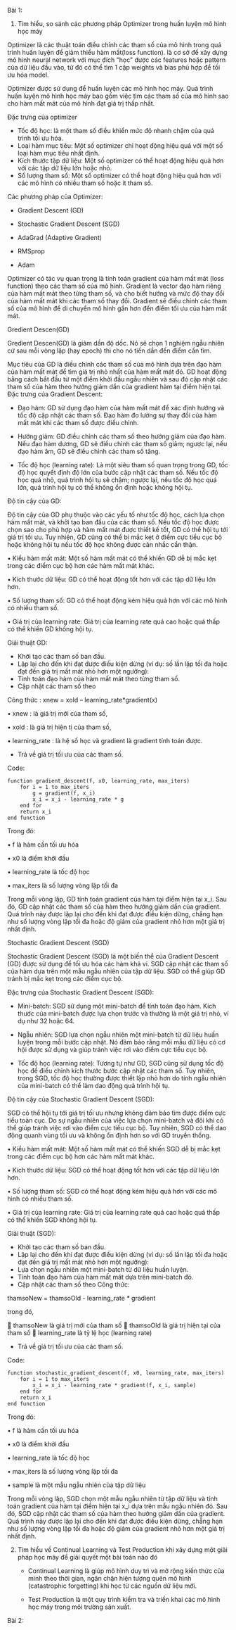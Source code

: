 
Bài 1: 

1)	Tìm hiểu, so sánh các phương pháp Optimizer trong huấn luyện mô hình học máy

  Optimizer  là các thuật toán điều chỉnh các tham số của mô hình trong quá trình huấn luyện để giảm thiểu hàm mất(loss function). là cơ sở để xây dựng mô hình neural network với mục đích "học" được các features hoặc pattern của dữ liệu đầu vào, từ đó có thể tìm 1 cặp weights và bias phù hợp để tối ưu hóa model.

  Optimizer được sử dụng để huấn luyện các mô hình học máy. Quá trình huấn luyện mô hình học máy bao gồm việc tìm các tham số của mô hình sao cho hàm mất mát của mô hình đạt giá trị thấp nhất. 
  
Đặc trưng của optimizer

-	Tốc độ học: là một tham số điều khiển mức độ nhanh chậm của quá trình tối ưu hóa.
-	Loại hàm mục tiêu: Một số optimizer chỉ hoạt động hiệu quả với một số loại hàm mục tiêu nhất định.
-	Kích thước tập dữ liệu: Một số optimizer có thể hoạt động hiệu quả hơn với các tập dữ liệu lớn hoặc nhỏ.
-	Số lượng tham số: Một số optimizer có thể hoạt động hiệu quả hơn với các mô hình có nhiều tham số hoặc ít tham số.


Các phương pháp của Optimizer: 

-   Gradient Descent (GD)

-   Stochastic Gradient Descent (SGD)

-   AdaGrad (Adaptive Gradient)
  
-   RMSprop

-   Adam

Optimizer có tác vụ quan trọng là tính toán gradient của hàm mất mát (loss function) theo các tham số của mô hình. Gradient là vector đạo hàm riêng của hàm mất mát theo từng tham số, và cho biết hướng và mức độ thay đổi của hàm mất mát khi các tham số thay đổi. Gradient sẽ điều chỉnh các tham số của mô hình để di chuyển mô hình gần hơn đến điểm tối ưu của hàm mất mát.

Gredient Descen(GD)

Gredient Descen(GD) là giảm dần độ dốc. Nó sẽ chọn 1 nghiệm ngẫu nhiên cứ sau mỗi vòng lặp (hay epoch) thì cho nó tiến dần đến điểm cần tìm.

Mục tiêu của GD là điều chỉnh các tham số của mô hình dựa trên đạo hàm của hàm mất mát để tìm giá trị nhỏ nhất của hàm mất mát đó.
GD hoạt động bằng cách bắt đầu từ một điểm khởi đầu ngẫu nhiên và sau đó cập nhật các tham số của hàm theo hướng giảm dần của gradient hàm tại điểm hiện tại.
Đặc trưng của Gradient Descent:
-	Đạo hàm: GD sử dụng đạo hàm của hàm mất mát để xác định hướng và tốc độ cập nhật các tham số. Đạo hàm đo lường sự thay đổi của hàm mất mát khi các tham số được điều chỉnh.

-	Hướng giảm: GD điều chỉnh các tham số theo hướng giảm của đạo hàm. Nếu đạo hàm dương, GD sẽ điều chỉnh các tham số giảm; ngược lại, nếu đạo hàm âm, GD sẽ điều chỉnh các tham số tăng.

-	Tốc độ học (learning rate): Là một siêu tham số quan trọng trong GD, tốc độ học quyết định độ lớn của bước cập nhật các tham số. Nếu tốc độ học quá nhỏ, quá trình hội tụ sẽ chậm; ngược lại, nếu tốc độ học quá lớn, quá trình hội tụ có thể không ổn định hoặc không hội tụ.


Độ tin cậy của GD:

Độ tin cậy của GD phụ thuộc vào các yếu tố như tốc độ học, cách lựa chọn hàm mất mát, và khởi tạo ban đầu của các tham số. Nếu tốc độ học được chọn sao cho phù hợp và hàm mất mát được thiết kế tốt, GD có thể hội tụ tới giá trị tối ưu. Tuy nhiên, GD cũng có thể bị mắc kẹt ở điểm cực tiểu cục bộ hoặc không hội tụ nếu tốc độ học không được cân nhắc cẩn thận.

•	Kiểu hàm mất mát: Một số hàm mất mát có thể khiến GD dễ bị mắc kẹt trong các điểm cục bộ hơn các hàm mất mát khác.

•	Kích thước dữ liệu: GD có thể hoạt động tốt hơn với các tập dữ liệu lớn hơn.

•	Số lượng tham số: GD có thể hoạt động kém hiệu quả hơn với các mô hình có nhiều tham số.

•	Giá trị của learning rate: Giá trị của learning rate quá cao hoặc quá thấp có thể khiến GD không hội tụ.


Giải thuật GD:

-	Khởi tạo các tham số ban đầu.
-	Lặp lại cho đến khi đạt được điều kiện dừng (ví dụ: số lần lặp tối đa hoặc đạt đến giá trị mất mát nhỏ hơn một ngưỡng):
-	Tính toán đạo hàm của hàm mất mát theo từng tham số.
-	Cập nhật các tham số theo
  
Công thức : xnew = xold – learning_rate*gradient(x)

•	xnew : là giá trị mới của tham số,

•	xold : là giá trị hiện tị của tham số,

•	learning_rate : là hệ số học và gradient là gradient tính toán được.

-	Trả về giá trị tối ưu của các tham số.

Code:

    function gradient_descent(f, x0, learning_rate, max_iters)
        for i = 1 to max_iters
            g = gradient(f, x_i)
            x_i = x_i - learning_rate * g  
        end for
        return x_i
    end function

Trong đó:

•	f là hàm cần tối ưu hóa

•	x0 là điểm khởi đầu

•	learning_rate là tốc độ học

•	max_iters là số lượng vòng lặp tối đa

Trong mỗi vòng lặp, GD tính toán gradient của hàm tại điểm hiện tại x_i. Sau đó, GD cập nhật các tham số của hàm theo hướng giảm dần của gradient. Quá trình này được lặp lại cho đến khi đạt được điều kiện dừng, chẳng hạn như số lượng vòng lặp tối đa hoặc độ giảm của gradient nhỏ hơn một giá trị nhất định.


Stochastic Gradient Descent (SGD)

Stochastic Gradient Descent (SGD) là một biến thể của Gradient Descent (GD) được sử dụng để tối ưu hóa các hàm khả vi. SGD cập nhật các tham số của hàm dựa trên một mẫu ngẫu nhiên của tập dữ liệu. SGD có thể giúp GD tránh bị mắc kẹt trong các điểm cục bộ.


Đặc trưng của Stochastic Gradient Descent (SGD):
-	Mini-batch: SGD sử dụng một mini-batch để tính toán đạo hàm. Kích thước của mini-batch được lựa chọn trước và thường là một giá trị nhỏ, ví dụ như 32 hoặc 64.

-	Ngẫu nhiên: SGD lựa chọn ngẫu nhiên một mini-batch từ dữ liệu huấn luyện trong mỗi bước cập nhật. Nó đảm bảo rằng mỗi mẫu dữ liệu có cơ hội được sử dụng và giúp tránh việc rơi vào điểm cực tiểu cục bộ.

-	Tốc độ học (learning rate): Tương tự như GD, SGD cũng sử dụng tốc độ học để điều chỉnh kích thước bước cập nhật các tham số. Tuy nhiên, trong SGD, tốc độ học thường được thiết lập nhỏ hơn do tính ngẫu nhiên của mini-batch có thể làm dao động quá trình hội tụ.


Độ tin cậy của Stochastic Gradient Descent (SGD):

SGD có thể hội tụ tới giá trị tối ưu nhưng không đảm bảo tìm được điểm cực tiểu toàn cục. Do sự ngẫu nhiên của việc lựa chọn mini-batch và đôi khi có thể giúp tránh việc rơi vào điểm cực tiểu cục bộ. Tuy nhiên, SGD có thể dao động quanh vùng tối ưu và không ổn định hơn so với GD truyền thống.

•	Kiểu hàm mất mát: Một số hàm mất mát có thể khiến SGD dễ bị mắc kẹt trong các điểm cục bộ hơn các hàm mất mát khác.

•	Kích thước dữ liệu: SGD có thể hoạt động tốt hơn với các tập dữ liệu lớn hơn.

•	Số lượng tham số: SGD có thể hoạt động kém hiệu quả hơn với các mô hình có nhiều tham số.

•	Giá trị của learning rate: Giá trị của learning rate quá cao hoặc quá thấp có thể khiến SGD không hội tụ.


Giải thuật (SGD):
-	Khởi tạo các tham số ban đầu.
-	Lặp lại cho đến khi đạt được điều kiện dừng (ví dụ: số lần lặp tối đa hoặc đạt đến giá trị mất mát nhỏ hơn một ngưỡng):
-	Lựa chọn ngẫu nhiên một mini-batch từ dữ liệu huấn luyện.
-	Tính toán đạo hàm của hàm mất mát dựa trên mini-batch đó.
-	Cập nhật các tham số theo 
Công thức:

thamsoNew = thamsoOld - learning_rate * gradient

trong đó,

	thamsoNew là giá trị mới của tham số
	thamsoOld là giá trị hiện tại của tham số
	learning_rate là tỷ lệ học (learning rate)

-	Trả về giá trị tối ưu của các tham số.
  
Code:

    function stochastic_gradient_descent(f, x0, learning_rate, max_iters)
        for i = 1 to max_iters
            x_i = x_i - learning_rate * gradient(f, x_i, sample)
        end for
        return x_i
    end function

Trong đó:

•	f là hàm cần tối ưu hóa

•	x0 là điểm khởi đầu

•	learning_rate là tốc độ học

•	max_iters là số lượng vòng lặp tối đa


•	sample là một mẫu ngẫu nhiên của tập dữ liệu


Trong mỗi vòng lặp, SGD chọn một mẫu ngẫu nhiên từ tập dữ liệu và tính toán gradient của hàm tại điểm hiện tại x_i dựa trên mẫu ngẫu nhiên đó. Sau đó, SGD cập nhật các tham số của hàm theo hướng giảm dần của gradient. Quá trình này được lặp lại cho đến khi đạt được điều kiện dừng, chẳng hạn như số lượng vòng lặp tối đa hoặc độ giảm của gradient nhỏ hơn một giá trị nhất định.



 2) Tìm hiểu về Continual Learning và Test Production khi xây dựng một giải pháp học máy để giải quyết một bài toán nào đó

    - Continual Learning là giúp mô hình duy trì và mở rộng kiến thức của mình theo thời gian, ngăn chặn hiện tượng quên mô hình (catastrophic forgetting) khi học từ các nguồn dữ liệu mới.
   
    - Test Production là một quy trình kiểm tra và triển khai các mô hình học máy trong môi trường sản xuất.
   
  Bài 2: 

